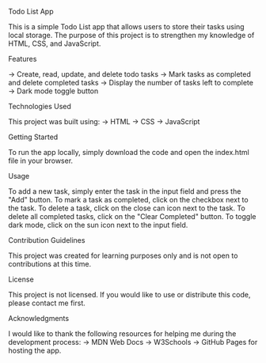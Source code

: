 Todo List App

This is a simple Todo List app that allows users to store their tasks using local storage. The purpose of this project is to strengthen my knowledge of HTML, CSS, and JavaScript.

Features

-> Create, read, update, and delete todo tasks
-> Mark tasks as completed and delete completed tasks
-> Display the number of tasks left to complete
-> Dark mode toggle button

Technologies Used

This project was built using:
-> HTML
-> CSS
-> JavaScript

Getting Started

To run the app locally, simply download the code and open the index.html file in your browser.

Usage

To add a new task, simply enter the task in the input field and press the "Add" button. To mark a task as completed, click on the checkbox next to the task. To delete a task, click on the close can icon next to the task. To delete all completed tasks, click on the "Clear Completed" button. To toggle dark mode, click on the sun icon next to the input field.

Contribution Guidelines

This project was created for learning purposes only and is not open to contributions at this time.

License

This project is not licensed. If you would like to use or distribute this code, please contact me first.

Acknowledgments

I would like to thank the following resources for helping me during the development process:
-> MDN Web Docs
-> W3Schools
-> GitHub Pages for hosting the app.